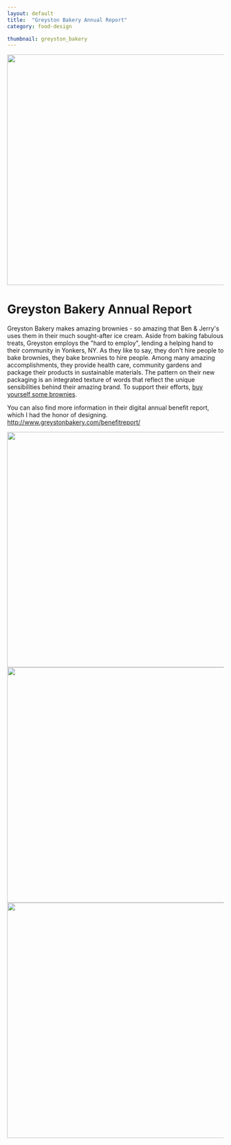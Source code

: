 ```yaml
---
layout: default
title:  "Greyston Bakery Annual Report"
category: food-design

thumbnail: greyston_bakery
---
```


<img src="{{ site.baseurl}}/images/greystonbakery_01.jpg" width="790" height="536">

# Greyston Bakery Annual Report

Greyston Bakery makes amazing brownies - so amazing that Ben & Jerry's uses them in their much sought-after ice cream. Aside from baking fabulous treats, Greyston employs the "hard to employ", lending a helping hand to their community in Yonkers, NY. As they like to say, they don't hire people to bake brownies, they bake brownies to hire people. Among many amazing accomplishments, they provide health care, community gardens and package their products in sustainable materials. The pattern on their new packaging is an integrated texture of words that reflect the unique sensibilities behind their amazing brand. To support their efforts, [buy yourself some brownies](http://www.greystonbakery.com/).

You can also find more information in their digital annual benefit report, which I had the honor of designing. http://www.greystonbakery.com/benefitreport/

<img src="{{ site.baseurl}}/images/greystonbakery_annual_report_01.gif" width="790" height="547">
<img src="{{ site.baseurl}}/images/greystonbakery_annual_report_02.gif" width="790" height="547">
<img src="{{ site.baseurl}}/images/greystonbakery_annual_report_03.gif" width="790" height="547">
